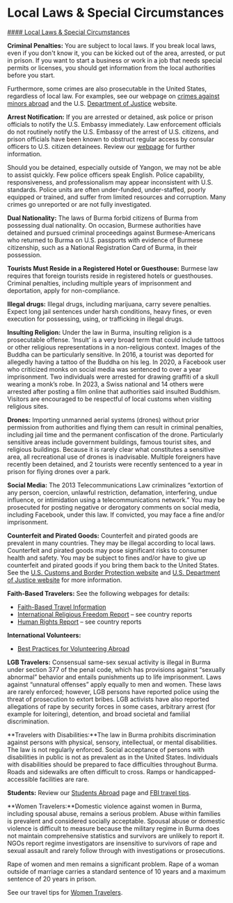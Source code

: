 # Local Laws & Special Circumstances

[#### Local Laws & Special Circumstances](javascript:void(0); "Local Laws & Special Circumstances")

**Criminal Penalties:** You are subject to local laws. If you break local laws, even if you don't know it, you can be kicked out of the area, arrested, or put in prison. If you want to start a business or work in a job that needs special permits or licenses, you should get information from the local authorities before you start.

Furthermore, some crimes are also prosecutable in the United States, regardless of local law. For examples, see our webpage on [crimes against minors abroad](https://travel.state.gov/content/travel/en/international-travel/emergencies/arrest-detention/crimes-against-minors.html) and the U.S. [Department of Justice](https://www.justice.gov/jm/criminal-resource-manual-1617-extraterritorial-criminal-jurisdiction-18-usc-112-878-970-1116) website.

**Arrest Notification:** If you are arrested or detained, ask police or prison officials to notify the U.S. Embassy immediately. Law enforcement officials do not routinely notify the U.S. Embassy of the arrest of U.S. citizens, and prison officials have been known to obstruct regular access by consular officers to U.S. citizen detainees. Review our [webpage](https://travel.state.gov/content/travel/en/international-travel/emergencies/arrest-detention.html) for further information.

Should you be detained, especially outside of Yangon, we may not be able to assist quickly. Few police officers speak English. Police capability, responsiveness, and professionalism may appear inconsistent with U.S. standards. Police units are often under-funded, under-staffed, poorly equipped or trained, and suffer from limited resources and corruption. Many crimes go unreported or are not fully investigated.

**Dual Nationality:** The laws of Burma forbid citizens of Burma from possessing dual nationality. On occasion, Burmese authorities have detained and pursued criminal proceedings against Burmese-Americans who returned to Burma on U.S. passports with evidence of Burmese citizenship, such as a National Registration Card of Burma, in their possession.

**Tourists Must Reside in a Registered Hotel or Guesthouse:** Burmese law requires that foreign tourists reside in registered hotels or guesthouses. Criminal penalties, including multiple years of imprisonment and deportation, apply for non-compliance.

**Illegal drugs:** Illegal drugs, including marijuana, carry severe penalties. Expect long jail sentences under harsh conditions, heavy fines, or even execution for possessing, using, or trafficking in illegal drugs.

**Insulting Religion:** Under the law in Burma, insulting religion is a prosecutable offense. ‘Insult’ is a very broad term that could include tattoos or other religious representations in a non-religious context. Images of the Buddha can be particularly sensitive. In 2016, a tourist was deported for allegedly having a tattoo of the Buddha on his leg. In 2020, a Facebook user who criticized monks on social media was sentenced to over a year imprisonment. Two individuals were arrested for drawing graffiti of a skull wearing a monk’s robe. In 2023, a Swiss national and 14 others were arrested after posting a film online that authorities said insulted Buddhism. Visitors are encouraged to be respectful of local customs when visiting religious sites.

**Drones:** Importing unmanned aerial systems (drones) without prior permission from authorities and flying them can result in criminal penalties, including jail time and the permanent confiscation of the drone. Particularly sensitive areas include government buildings, famous tourist sites, and religious buildings. Because it is rarely clear what constitutes a sensitive area, all recreational use of drones is inadvisable. Multiple foreigners have recently been detained, and 2 tourists were recently sentenced to a year in prison for flying drones over a park.

**Social Media:** The 2013 Telecommunications Law criminalizes “extortion of any person, coercion, unlawful restriction, defamation, interfering, undue influence, or intimidation using a telecommunications network.” You may be prosecuted for posting negative or derogatory comments on social media, including Facebook, under this law. If convicted, you may face a fine and/or imprisonment.

**Counterfeit and Pirated Goods:** Counterfeit and pirated goods are prevalent in many countries. They may be illegal according to local laws. Counterfeit and pirated goods may pose significant risks to consumer health and safety. You may be subject to fines and/or have to give up counterfeit and pirated goods if you bring them back to the United States. See the [U.S. Customs and Border Protection website](https://www.cbp.gov/trade/fakegoodsrealdangers#:~:text=It%20is%20illegal%20to%20purchase%20counterfeit%20goods.%20Bringing,activities%2C%20such%20as%20forced%20labor%20or%20human%20trafficking.) and [U.S. Department of Justice website](https://www.justice.gov/criminal/criminal-ccips) for more information.

**Faith-Based Travelers:** See the following webpages for details:

* [Faith-Based Travel Information](https://travel.state.gov/content/passports/en/go/faith-based-travel.html)
* [International Religious Freedom Report](https://www.state.gov/international-religious-freedom-reports/) – see country reports
* [Human Rights Report](https://www.state.gov/reports/2023-country-reports-on-human-rights-practices/burma-draft/) – see country reports

**International Volunteers:**

* [Best Practices for Volunteering Abroad](https://travel.state.gov/content/passports/en/go/volunteer.html)

**LGB Travelers:** Consensual same-sex sexual activity is illegal in Burma under section 377 of the penal code, which has provisions against “sexually abnormal” behavior and entails punishments up to life imprisonment. Laws against “unnatural offenses” apply equally to men and women. These laws are rarely enforced; however, LGB persons have reported police using the threat of prosecution to extort bribes. LGB activists have also reported allegations of rape by security forces in some cases, arbitrary arrest (for example for loitering), detention, and broad societal and familial discrimination.

**Travelers with Disabilities:**The law in Burma prohibits discrimination against persons with physical, sensory, intellectual, or mental disabilities. The law is not regularly enforced. Social acceptance of persons with disabilities in public is not as prevalent as in the United States. Individuals with disabilities should be prepared to face difficulties throughout Burma. Roads and sidewalks are often difficult to cross. Ramps or handicapped-accessible facilities are rare.

**Students:** Review our [Students Abroad](https://travel.state.gov/content/travel/en/international-travel/before-you-go/travelers-with-special-considerations/students.html) page and [FBI travel tips](https://ucr.fbi.gov/investigate/counterintelligence/student-brochure).

**Women Travelers:**Domestic violence against women in Burma, including spousal abuse, remains a serious problem. Abuse within families is prevalent and considered socially acceptable. Spousal abuse or domestic violence is difficult to measure because the military regime in Burma does not maintain comprehensive statistics and survivors are unlikely to report it. NGOs report regime investigators are insensitive to survivors of rape and sexual assault and rarely follow through with investigations or prosecutions.

Rape of women and men remains a significant problem. Rape of a woman outside of marriage carries a standard sentence of 10 years and a maximum sentence of 20 years in prison.

See our travel tips for [Women Travelers](https://travel.state.gov/content/travel/en/international-travel/before-you-go/travelers-with-special-considerations/women-travelers.html).